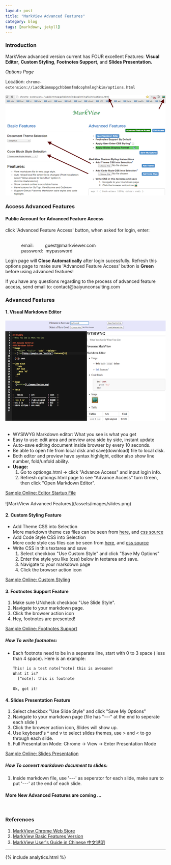 ```yaml
---
layout: post
title: "MarkView Advanced Features"
category: blog
tags: [markdown, jekyll]
---
```


### Introduction
MarkView advanced version current has FOUR excellent Features: **Visual Editor**, **Custom Styling**, **Footnotes Support**, and **Slides Presentation.**  

*Options Page*

Location: `chrome-extension://iaddkimmopgchbbnmfmdcophmlnghkim/options.html`  
<br/>
![MarkView Options Page](/assets/images/options.png)
<br/>

### Access Advanced Features

#### Public Account for Advanced Feature Access
<div>
  click 'Advanced Feature Access' button, when asked for login, enter:
  <br/><br/>
  <p style="margin-left: 50px">email: &nbsp;&nbsp;&nbsp;&nbsp;&nbsp;&nbsp;&nbsp;&nbsp;guest@markviewer.com<br/>
  password: &nbsp;mypassword </p>

  <p>Login page will <strong>Close Automatically</strong> after login sucessfully. Refresh this options page to make sure 'Advanced Feature Access' button is <strong>Green</strong> before using advanced features!</p>
  <p>If you have any questions regarding to the process of advanced feature access, send email to: contact@baiyunconsulting.com</p>
</div>

### Advanced Features

#### 1. Visual Markdown Editor
![Visual Markdown Editor](/assets/images/editor-v221.png)
<br/><br/>

  - WYSIWYG Markdown editor: What you see is what you get
  - Easy to use: edit area and preview area side by side, instant update
  - Auto-save editing document inside browser by every 10 seconds.
  - Be able to open file from local disk and save(download) file to local disk.
  - Both editor and preview have syntax highlight, editor also show line number, fold/unfold ability.
  - **Usage:** 
    1. Go to optiongs.html -> click "Advance Access" and input login info. 
    2. Refresh optiongs.html page to see "Advance Access" turn Green, then click "Open Markdown Editor".

  <div><a href="http://shaneweng.com/projects/markview/tests/sample-editor.md" target="_blank">Sample Online: Editor Startup File</a>
  </div>

<br/>
![MarkView Advanced Features](/assets/images/slides.png)

<br/>

#### 2. Custom Styling Feature

  - Add Theme CSS into Selection  
    More markdown theme css files can be seen from [here](http://jasonm23.github.io/markdown-css-themes/), and [css source](https://github.com/jasonm23/markdown-css-themes) 
  - Add Code Style CSS into Selection  
    More code style css files can be seen from [here](http://highlightjs.org/static/test.html), and [css source](https://github.com/isagalaev/highlight.js)
  - Write CSS in this textarea and save
    1. Select checkbox "Use Custom Style" and click "Save My Options"
    2. Enter the style you like (css) below in textarea and save.
    3. Navigate to your markdown page
    4. Click the browser action icon

  <div>
    <a href="http://shaneweng.com/projects/markview/tests/sample-custom-style.md" target="_blank">Sample Online: Custom Styling</a>
  </div>

#### 3. Footnotes Support Feature
  1. Make sure UNcheck checkbox "Use Slide Style".
  2. Navigate to your markdown page.
  3. Click the browser action icon
  4. Hey, footnotes are presented!
  <div>
    <a href="http://shaneweng.com/projects/markview/tests/sample-footnotes.md" target="_blank">Sample Online: Footnotes Support</a>
  </div>

##### How To write footnotes:
  * Each footnote need to be in a separate line, start with 0 to 3 space ( less than 4 space).
	Here is an example:

	```
	This! is a test note[^note] this is awesome!
	What it is?  
	  [^note]: this is footnote 

	Ok, got it!
	```


#### 4. Slides Presentation Feature
  1. Select checkbox "Use Slide Style" and click "Save My Options"
  2. Navigate to your markdown page (file has "---" at the end to seperate each slide )
  3. Click the browser action icon, Slides will show up.
  4. Use keyboard's ^ and v to select slides themes, use > and < to go through each slide.
  5. Full Presentation Mode: Chrome -> View -> Enter Presentation Mode

  <div>
    <a href="http://shaneweng.com/projects/markview/tests/sample-slides.md" target="_blank">Sample Online: Slides Presentation</a>
  </div>

##### How To convert markdown document to slides:
  1. Inside markdown file, use '---' as seperator for each slide, make sure to put '---' at the end of each slide.

#### More New Advanced Features are coming ...

<br/>

### References
  1. [MarkView Chrome Web Store](https://chrome.google.com/webstore/detail/markview/iaddkimmopgchbbnmfmdcophmlnghkim)  
  2. [MarkView Basic Features Version](http://shaneweng.com/blog/view-markdown-file-with-markview/)
  3. [MarkView User's Guide in Chinese 中文说明](http://shaneweng.com/blog/MarkView-Guide-in-Chinese/)

---  

{% include analytics.html %}
